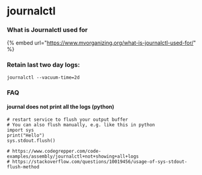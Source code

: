 # journalctl

### What is Journalctl used for

{% embed url="https://www.mvorganizing.org/what-is-journalctl-used-for/" %}

### Retain last two day logs:

```text
journalctl --vacuum-time=2d
```

### FAQ

#### journal does not print all the logs \(python\)

```text
# restart service to flush your output buffer
# You can also flush manually, e.g. like this in python
import sys
print("Hello")
sys.stdout.flush()

# https://www.codegrepper.com/code-examples/assembly/journalctl+not+showing+all+logs
# https://stackoverflow.com/questions/10019456/usage-of-sys-stdout-flush-method

```

